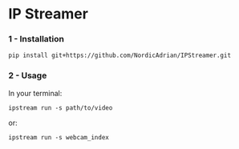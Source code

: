 # IP Streamer


### 1 - Installation 

```
pip install git+https://github.com/NordicAdrian/IPStreamer.git
```


### 2 - Usage

In your terminal:
```
ipstream run -s path/to/video
```

or:

```
ipstream run -s webcam_index
```

